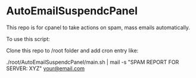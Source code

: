 # AutoEmailSuspendcPanel

This repo is for cpanel to take actions on spam, mass emails automatically.

To use this script:

Clone this repo to /root folder
and add cron entry like:

./root/AutoEmailSuspendcPanel/main.sh | mail -s "SPAM REPORT FOR SERVER: XYZ" your@email.com
